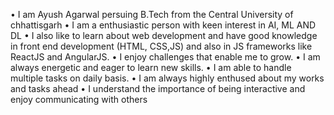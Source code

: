 • I am Ayush Agarwal persuing B.Tech from the Central University of chhattisgarh
• I am a enthusiastic person with keen interest in AI, ML AND DL
• I also like to learn about web development and have good knowledge in front end development (HTML, CSS,JS) and also in JS frameworks like ReactJS and AngularJS.
• I enjoy challenges that enable me to grow.
• I am always energetic and eager to learn new skills.
• I am able to handle multiple tasks on daily basis.
• I am always highly enthused about my works and tasks ahead
• I understand the importance of being interactive and enjoy communicating with others 


<!---
ayush403102/ayush403102 is a ✨ special ✨ repository because its `README.md` (this file) appears on your GitHub profile.
You can click the Preview link to take a look at your changes.
--->
